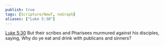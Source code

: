 ```yaml
---
publish: true
tags: [Scripture/NewT, noGraph]
aliases: ["Luke 5:30"]
---
```

[Luke 5:30](https://churchofjesuschrist.org/study/scriptures/nt/luke/5?lang=eng&id=p30#p30) But their scribes and Pharisees murmured against his disciples, saying, Why do ye eat and drink with publicans and sinners?
